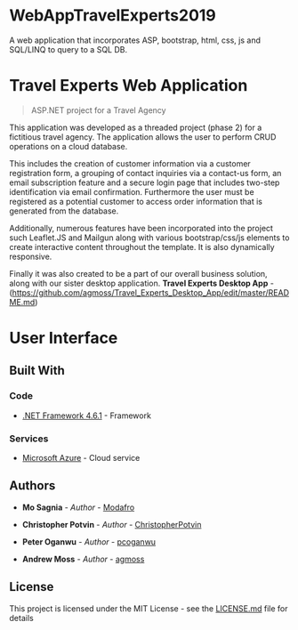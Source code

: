 # WebAppTravelExperts2019
A web application that incorporates ASP, bootstrap, html, css, js and SQL/LINQ to query to a SQL DB. 

# Travel Experts Web Application
>ASP.NET project for a Travel Agency

This application was developed as a threaded project (phase 2) for a fictitious travel agency.
The application allows the user to perform CRUD operations on a cloud database.

This includes the creation of customer information via a customer registration form, a grouping of contact inquiries via a contact-us form, 
an email subscription feature and a secure login page that includes two-step identification via email confirmation. Furthermore the user must
be registered as a potential customer to access order information that is generated from the database. 

Additionally, numerous features have been incorporated into the project such Leaflet.JS and Mailgun along with various
bootstrap/css/js elements to create interactive content throughout the template. It is also dynamically responsive.

Finally it was also created to be a part of our overall business solution, along with our sister desktop application. 
**Travel Experts Desktop App** - (https://github.com/agmoss/Travel_Experts_Desktop_App/edit/master/README.md)

# User Interface

## Built With

### Code
* [.NET Framework 4.6.1](https://dotnet.microsoft.com/download/dotnet-framework-runtime/net461) - Framework

### Services
* [Microsoft Azure](https://azure.microsoft.com/en-ca/) - Cloud service

## Authors

* **Mo Sagnia** - *Author* - [Modafro](https://github.com/Modafro)

* **Christopher Potvin** - *Author* - [ChristopherPotvin](https://github.com/ChristopherPotvin)

* **Peter Oganwu** - *Author* - [pcoganwu](https://github.com/pcoganwu)

* **Andrew Moss** - *Author* - [agmoss](https://github.com/agmoss)

## License

This project is licensed under the MIT License - see the [LICENSE.md](LICENSE.md) file for details
